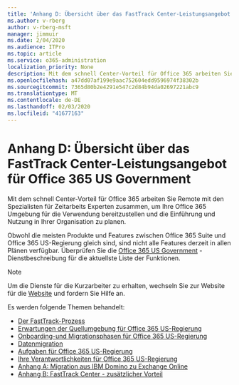 ```yaml
---
title: 'Anhang D: Übersicht über das FastTrack Center-Leistungsangebot für Office 365 US Government'
ms.author: v-rberg
author: v-rberg-msft
manager: jimmuir
ms.date: 2/04/2020
ms.audience: ITPro
ms.topic: article
ms.service: o365-administration
localization_priority: None
description: Mit dem schnell Center-Vorteil für Office 365 arbeiten Sie Remote mit den Spezialisten für Zeitarbeits Experten zusammen, um Ihre Office 365 Umgebung für die Verwendung bereitzustellen und die Einführung und Nutzung in Ihrer Organisation zu planen.
ms.openlocfilehash: a47dd07af199e9aac752604edd9596974f38302b
ms.sourcegitcommit: 7365d80b2e4291e547c2d84b94da02697221abc9
ms.translationtype: MT
ms.contentlocale: de-DE
ms.lasthandoff: 02/03/2020
ms.locfileid: "41677163"
---
```

# <a name="appendix-d---fasttrack-center-benefit-overview-for-office-365-us-government"></a>Anhang D: Übersicht über das FastTrack Center-Leistungsangebot für Office 365 US Government

Mit dem schnell Center-Vorteil für Office 365 arbeiten Sie Remote mit den Spezialisten für Zeitarbeits Experten zusammen, um Ihre Office 365 Umgebung für die Verwendung bereitzustellen und die Einführung und Nutzung in Ihrer Organisation zu planen. 
  
Obwohl die meisten Produkte und Features zwischen Office 365 Suite und Office 365 US-Regierung gleich sind, sind nicht alle Features derzeit in allen Plänen verfügbar. Überprüfen Sie die [Office 365 US Government](https://aka.ms/aboutgovcloud) -Dienstbeschreibung für die aktuellste Liste der Funktionen.

> [!NOTE]
> Um die Dienste für die Kurzarbeiter zu erhalten, wechseln Sie zur Website für die [Website](https://go.microsoft.com/fwlink/?linkid=780698) und fordern Sie Hilfe an.  

Es werden folgende Themen behandelt:
- [Der FastTrack-Prozess](O365-fasttrack-process.md) 
- [Erwartungen der Quellumgebung für Office 365 US-Regierung](US-Gov-appendix-source-environment-expectations.md)   
- [Onboarding-und Migrationsphasen für Office 365 US-Regierung](US-Gov-appendix-onboarding-and-migration.md)
- [Datenmigration](O365-data-migration.md)    
- [Aufgaben für Office 365 US-Regierung](US-Gov-appendix-fasttrack-responsibilities.md)   
- [Ihre Verantwortlichkeiten für Office 365 US-Regierung](US-Gov-appendix-your-responsibilities.md) 
- [Anhang A: Migration aus IBM Domino zu Exchange Online](O365-from-ibm-domino-to-exchange-online.md)   
- [Anhang B: FastTrack Center - zusätzlicher Vorteil](O365-fasttrack-additional-benefits.md)


